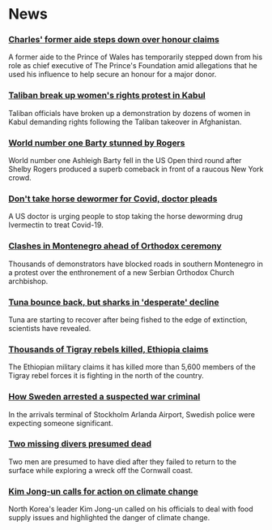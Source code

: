 # News
### [Charles' former aide steps down over honour claims](https://www.bbc.com/news/uk-58451647)
A former aide to the Prince of Wales has temporarily stepped down from his role as chief executive of The Prince's Foundation amid allegations that he used his influence to help secure an honour for a major donor.
### [Taliban break up women's rights protest in Kabul](https://www.bbc.com/news/world-asia-58450230)
Taliban officials have broken up a demonstration by dozens of women in Kabul demanding rights following the Taliban takeover in Afghanistan. 
### [World number one Barty stunned by Rogers](https://www.bbc.com/sport/tennis/58450803)
World number one Ashleigh Barty fell in the US Open third round after Shelby Rogers produced a superb comeback in front of a raucous New York crowd.
### [Don't take horse dewormer for Covid, doctor pleads](https://www.bbc.com/news/world-us-canada-58449876)
A US doctor is urging people to stop taking the horse deworming drug Ivermectin to treat Covid-19.
### [Clashes in Montenegro ahead of Orthodox ceremony](https://www.bbc.com/news/world-europe-58451372)
Thousands of demonstrators have blocked roads in southern Montenegro in a protest over the enthronement of a new Serbian Orthodox Church archbishop.
### [Tuna bounce back, but sharks in 'desperate' decline](https://www.bbc.com/news/science-environment-58441142)
Tuna are starting to recover after being fished to the edge of extinction, scientists have revealed.
### [Thousands of Tigray rebels killed, Ethiopia claims](https://www.bbc.com/news/world-africa-58450223)
The Ethiopian military claims it has killed more than 5,600 members of the Tigray rebel forces it is fighting in the north of the country. 
### [How Sweden arrested a suspected war criminal](https://www.bbc.com/news/world-europe-58421630)
In the arrivals terminal of Stockholm Arlanda Airport, Swedish police were expecting someone significant. 
### [Two missing divers presumed dead](https://www.bbc.com/news/uk-england-cornwall-58443729)
Two men are presumed to have died after they failed to return to the surface while exploring a wreck off the Cornwall coast.
### [Kim Jong-un calls for action on climate change](https://www.bbc.com/news/world-asia-58431010)
North Korea's leader Kim Jong-un called on his officials to deal with food supply issues and highlighted the danger of climate change.
